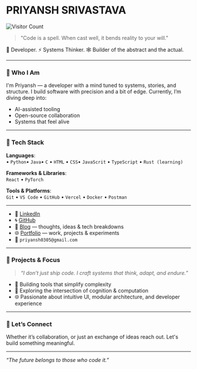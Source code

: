 # PRIYANSH SRIVASTAVA

![Visitor Count](https://profile-counter.glitch.me/PriyanshSrivastava0305/count.svg)


> "Code is a spell. When cast well, it bends reality to your will."

🧠 Developer. ⚡ Systems Thinker. 🕸️ Builder of the abstract and the actual.

---

### 🖤 Who I Am

I'm Priyansh — a developer with a mind tuned to systems, stories, and structure. I build software with precision and a bit of edge. Currently, I’m diving deep into:

- AI-assisted tooling
- Open-source collaboration
- Systems that feel alive

---

### 🔧 Tech Stack

**Languages**:  
• `Python`• `Java`• `C` • `HTML` • `CSS`• `JavaScrit` • `TypeScript` • `Rust (learning)` 

**Frameworks & Libraries**:  
`React` • `PyTorch`

**Tools & Platforms**:  
`Git` • `VS Code` • `GitHub` • `Vercel` • `Docker` • `Postman` 

---

- 🔗 [LinkedIn](https://www.linkedin.com/in/priyansh-srivastava0305)
- 🌀 [GitHub](https://github.com/PriyanshSrivastava0305)
- 📝 [Blog](https://whoispry.vercel.app/) — thoughts, ideas & tech breakdowns  
- 🌐 [Portfolio](https://retropriyansh.vercel.app/) — work, projects & experiments  
- 📧 `priyansh0305@gmail.com`

---

### 📂 Projects & Focus

> *“I don’t just ship code. I craft systems that think, adapt, and endure.”*

- 🧩 Building tools that simplify complexity
- 🧠 Exploring the intersection of cognition & computation
- 🌐 Passionate about intuitive UI, modular architecture, and developer experience

---

### 🤝 Let’s Connect

Whether it’s collaboration, or just an exchange of ideas reach out. 
Let's build something meaningful.

---

_“The future belongs to those who code it.”_
